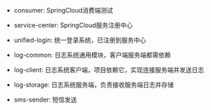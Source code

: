 * consumer: SpringCloud消费端测试
* service-center: SpringCloud服务注册中心
* unified-login: 统一登录系统，已注册到服务中心


* log-common: 日志系统通用模块，客户端服务端都需依赖
* log-client: 日志系统客户端，项目依赖它，实现连接服务端并发送日志
* log-storage: 日志系统服务端，负责接收服务端日志并存储

* sms-sender: 短信发送 